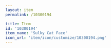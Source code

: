 ```yaml
---
layout: item
permalink: /10300194

title: Item
id: '10300194'
item_name: 'Sulky Cat Face'
icon_url: 'item/icon/customize/10300194.png'
---
```

